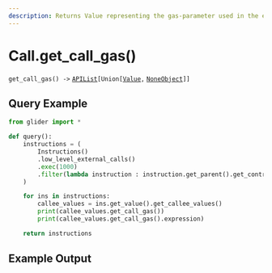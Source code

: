 ```yaml
---
description: Returns Value representing the gas-parameter used in the external calls.
---
```


# Call.get\_call\_gas()

`get_call_gas() ->` [`APIList`](../../iterables/apilist.md)`[Union[`[`Value`](../value/)`,` [`NoneObject`](../../internal/noneobject/)`]]`

## **Query Example**

```python
from glider import *

def query():
    instructions = (
        Instructions()
        .low_level_external_calls()
        .exec(1000)
        .filter(lambda instruction : instruction.get_parent().get_contract().name == "PoolEth")
    )

    for ins in instructions:
        callee_values = ins.get_value().get_callee_values()
        print(callee_values.get_call_gas())
        print(callee_values.get_call_gas().expression)

    return instructions
```

## **Example Output**

<figure><img src="../../../.gitbook/assets/Screenshot 2025-09-09 at 1.01.24 PM.png" alt=""><figcaption></figcaption></figure>
